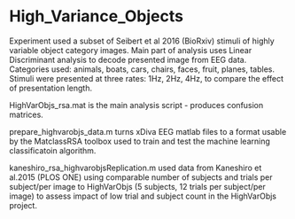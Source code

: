 # High_Variance_Objects

Experiment used a subset of Seibert et al 2016 (BioRxiv) stimuli of highly variable object category images. Main part of analysis uses Linear Discriminant analysis to decode presented image from EEG data. Categories used: animals, boats, cars, chairs, faces, fruit, planes, tables. Stimuli were presented at three rates: 1Hz, 2Hz, 4Hz, to compare the effect of presentation length.

HighVarObjs_rsa.mat is the main analysis script - produces confusion matrices.

prepare_highvarobjs_data.m turns xDiva EEG matlab files to a format usable by the MatclassRSA toolbox used to train and test the machine learning classificatoin algorithm.


kaneshiro_rsa_highvarobjsReplication.m used data from Kaneshiro et al.2015 (PLOS ONE) using comparable number of subjects and trials per subject/per image to HighVarObjs (5 subjects, 12 trials per subject/per image) to assess impact of low trial and subject count in the HighVarObjs project.